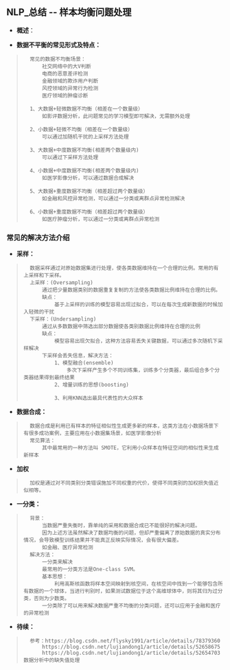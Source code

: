 ## NLP_总结 -- 样本均衡问题处理
- **概述**：
>
>
>
>
>
>
>
>

- **数据不平衡的常见形式及特点：**
>
>       常见的数据不均衡场景：
>           社交网络中的大V判断
>           电商的恶意差评检测
>           金融领域的欺诈用户判断
>           风控领域的异常行为检测
>           医疗领域的肿瘤诊断
>
>       1、大数据+轻微数据不均衡（相差在一个数量级）
>           如影评数据分析，此问题常见的学习模型即可解决，无需额外处理
>
>       2、小数据+轻微不均衡（相差在一个数量级）
>           可以通过加随机干扰的上采样方法处理
>
>       3、大数据+中度数据不均衡(相差两个数量级内)
>           可以通过下采样方法处理
>
>       4、小数据+中度数据不均衡(相差两个数量级内)
>           如医学影像分析，可以通过数据合成解决
>
>       5、大数据+重度数据不均衡（相差超过两个数量级）
>           如金融和风控异常检测，可以通过一分类或离群点异常检测解决
>
>       6、小数据+重度数据不均衡（相差超过两个数量级）
>           如医疗肿瘤分析，可以通过一分类或离群点异常检测
>
>

### 常见的解决方法介绍
- **采样：**
>
>       数据采样通过对原始数据集进行处理，使各类数据维持在一个合理的比例。常用的有上采样和下采样。
>       上采样：(Oversampling)
>           通过把少量数据类别的数据重复复制的方法使各类数据比例维持在合理的比例。
>           缺点：
>               基于上采样的训练的模型容易出现过拟合，可以在每次生成新数据的时候加入轻微的干扰
>       下采样：(Undersampling)
>           通过从多数数据中筛选出部分数据使各类别数据比例维持在合理的比例
>           缺点：
>               模型容易出现欠拟合，这种方法容易丢失关键数据，可以通过多次随机下采样解决
>           下采样会丢失信息，解决方法：
>               1、模型融合(ensemble)
>                   多次下采样产生多个不同训练集，训练多个分类器，最后组合多个分类器结果得到最终结果
>               2、增量训练的思想(boosting)
>
>               3、利用KNN选出最具代表性的大众样本
>
>

- **数据合成：**
>
>       数据合成是利用已有样本的特征相似性生成更多新的样本，这类方法在小数据场景下有很多成功案例，主要应用在小数据集场景，如医学影像分析
>       常见算法：
>           其中最常用的一种方法叫 SMOTE，它利用小众样本在特征空间的相似性来生成新样本
>
>

- **加权**
>
>       加权是通过对不同类别分类错误施加不同权重的代价，使得不同类别的加权损失值近似相等。
>

- **一分类：**
>
>       背景：
>           当数据严重失衡时，靠单纯的采用和数据合成已不能很好的解决问题。
>           因为上述方法虽然解决了数据均衡的问题，但却严重偏离了原始数据的真实分布情况，会导致模型训练结果并不能真正反映实际情况，会有很大偏差。
>           如金融、医疗异常检测
>       解决方法：
>           一分类来解决
>           最常用的一分类方法是One-class SVM。
>           基本思想：
>               利用高斯核函数将样本空间映射到核空间，在核空间中找到一个能够包含所有数据的一个球体，当进行判别时，如果测试数据位于这个高维球体中，则将其归为过分类，否则为少数类。
>           一分类除了可以用来解决数据严重不均衡的分类问题，还可以应用于金融和医疗的异常检测
>
>

- **待续：**
>       参考：https://blog.csdn.net/flysky1991/article/details/78379360
>           https://blog.csdn.net/lujiandong1/article/details/52658675
>           https://blog.csdn.net/lujiandong1/article/details/52654703  数据分析中的缺失值处理
>
>
>
>
>
>
>
>
>
>
>
